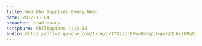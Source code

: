 ```yaml
---
title: God Who Supplies Every Need
date: 2012-11-04
preacher: brad-evans
scripture: Philippians 4:14-19
audio: https://drive.google.com/file/d/1YX4ZzjRRwv07Og1UkgolzDLhslHMg9Iz/view
---
```

